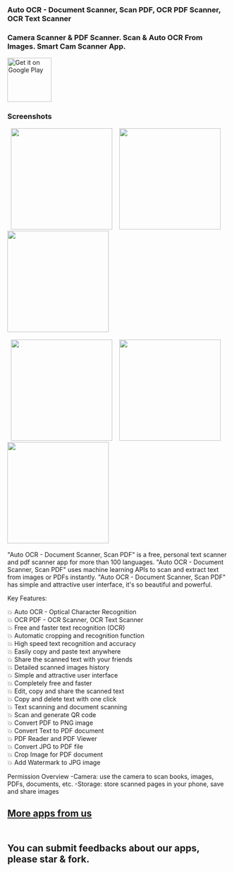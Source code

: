 ### Auto OCR - Document Scanner, Scan PDF, OCR PDF Scanner, OCR Text Scanner<br/>

### Camera Scanner & PDF Scanner. Scan & Auto OCR From Images. Smart Cam Scanner App.<br/>

<a href='https://play.google.com/store/apps/details?id=com.smart.ocr.text.scanner&pcampaignid=pcampaignidMKT-Other-global-all-co-prtnr-py-PartBadge-Mar2515-1'><img height="100" alt='Get it on Google Play' src='https://play.google.com/intl/en_us/badges/static/images/badges/en_badge_web_generic.png'/></a>

### Screenshots
<p>
  <span>&nbsp;</span>
  <img src="https://play-lh.googleusercontent.com/-eyG-MWvd1-7bdsV-kZ71Z8MxL18UvYiY-FRKgLAwo6OXq19bosCytggQCVKH4l2I2o=w526-h296-rw" width="230">
  <span>&nbsp;&nbsp;</span>
  <img src="https://play-lh.googleusercontent.com/JiHAe1aVFsYsB-VWA4mAfzHcw8mBUeyrzqVumYoIiL4qZMgoJJbw-65br4UkTm43cw=w526-h296-rw" width="230">
  <span>&nbsp;&nbsp;</span>
  <img src="https://play-lh.googleusercontent.com/0ZnWvpvSWaDlmYCLH_QuZM6HdBBMJDI6BQWRJjP6XrQ40XxVm3CnBOZEaf_A5evfOJI=w526-h296-rw" width="230">
  <span>&nbsp;</span>
</p>
<p>
  <span>&nbsp;</span>
  <img src="https://play-lh.googleusercontent.com/LkT5yxlvzHBKkPNwBvPyggkGotKfxL8ZlQ29DvSywlafdFrIDVzuoiDceBqQ-Wu1yg=w526-h296-rw" width="230">
  <span>&nbsp;&nbsp;</span>
  <img src="https://play-lh.googleusercontent.com/a0347RS8YE0rvX1a9jS9NhIVInzo4uo_xpC3tGlN5edHcqcGGf7etd3r4plPVksuadgm=w526-h296-rw" width="230">
  <span>&nbsp;&nbsp;</span>
  <img src="https://play-lh.googleusercontent.com/2XELpCudmNMoOGbsCRXYJTKMBpDQeNtRkdwAIgdcc-kA5dKuQY6fjtH8VKUWYLbaBw=w526-h296-rw" width="230">
  <span>&nbsp;</span>
</p>


"Auto OCR - Document Scanner, Scan PDF" is a free, personal text scanner and pdf scanner app for more than 100 languages. "Auto OCR - Document Scanner, Scan PDF" uses machine learning APIs to scan and extract text from images or PDFs instantly. "Auto OCR - Document Scanner, Scan PDF" has simple and attractive user interface, it's so beautiful and powerful.

Key Features:

💥 Auto OCR - Optical Character Recognition<br/>
💥 OCR PDF - OCR Scanner, OCR Text Scanner<br/>
💥 Free and faster text recognition (OCR)<br/>
💥 Automatic cropping and recognition function<br/>
💥 High speed text recognition and accuracy<br/>
💥 Easily copy and paste text anywhere<br/>
💥 Share the scanned text with your friends<br/>
💥 Detailed scanned images history<br/>
💥 Simple and attractive user interface<br/>
💥 Completely free and faster<br/>
💥 Edit, copy and share the scanned text<br/>
💥 Copy and delete text with one click<br/>
💥 Text scanning and document scanning<br/>
💥 Scan and generate QR code<br/>
💥 Convert PDF to PNG image<br/>
💥 Convert Text to PDF document<br/>
💥 PDF Reader and PDF Viewer<br/>
💥 Convert JPG to PDF file<br/>
💥 Crop Image for PDF document<br/>
💥 Add Watermark to JPG image<br/>

Permission Overview
-Camera: use the camera to scan books, images, PDFs, documents, etc.
-Storage: store scanned pages in your phone, save and share images

## [More apps from us](https://play.google.com/store/apps/dev?id=9118687405299306615)<br/><br/>

## You can submit feedbacks about our apps, please star & fork.<br/><br/>

